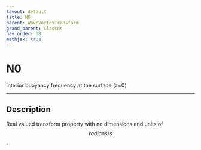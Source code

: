 ```yaml
---
layout: default
title: N0
parent: WaveVortexTransform
grand_parent: Classes
nav_order: 38
mathjax: true
---
```


#  N0

interior buoyancy frequency at the surface (z=0)


---

## Description
Real valued transform property with no dimensions and units of $$radians/s$$.

